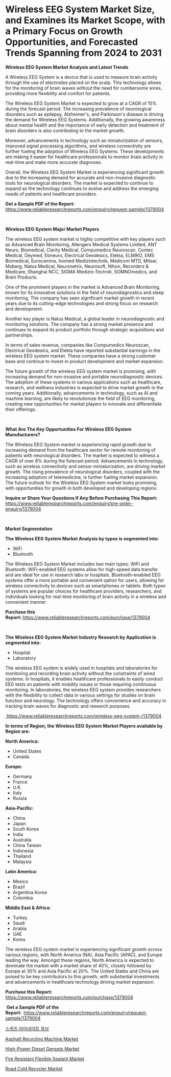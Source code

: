 <p><h1>Wireless EEG System Market Size, and Examines its Market Scope, with a Primary Focus on Growth Opportunities, and Forecasted Trends Spanning from 2024 to 2031</h1></p><p><strong>Wireless EEG System Market Analysis and Latest Trends</strong></p>
<p><p>A Wireless EEG System is a device that is used to measure brain activity through the use of electrodes placed on the scalp. This technology allows for the monitoring of brain waves without the need for cumbersome wires, providing more flexibility and comfort for patients.</p><p>The Wireless EEG System Market is expected to grow at a CAGR of 15% during the forecast period. The increasing prevalence of neurological disorders such as epilepsy, Alzheimer's, and Parkinson's disease is driving the demand for Wireless EEG Systems. Additionally, the growing awareness about mental health and the importance of early detection and treatment of brain disorders is also contributing to the market growth.</p><p>Moreover, advancements in technology such as miniaturization of sensors, improved signal processing algorithms, and wireless connectivity are further fueling the adoption of Wireless EEG Systems. These developments are making it easier for healthcare professionals to monitor brain activity in real-time and make more accurate diagnoses.</p><p>Overall, the Wireless EEG System Market is experiencing significant growth due to the increasing demand for accurate and non-invasive diagnostic tools for neurological disorders. The market is expected to continue to expand as the technology continues to evolve and address the emerging needs of patients and healthcare providers.</p></p>
<p><strong>Get a Sample PDF of the Report:&nbsp;</strong> <a href="https://www.reliableresearchreports.com/enquiry/request-sample/1379004">https://www.reliableresearchreports.com/enquiry/request-sample/1379004</a></p>
<p>&nbsp;</p>
<p><strong>Wireless EEG System Major Market Players</strong></p>
<p><p>The wireless EEG system market is highly competitive with key players such as Advanced Brain Monitoring, Allengers Medical Systems Limited, ANT Neuro, Biomedical, Clarity Medical, Compumedics Neuroscan, Contec Medical, Deymed, Ebneuro, Electrical Geodesics, Elekta, ELMIKO, EMS Biomedical, Eurocamina, Inomed Medizintechnik, Medicom MTD, Mitsar, Moberg, Natus Medical, Neuronetrix, Neurosoft, Nihon, Recorders & Medicare, Shanghai NCC, SIGMA Medizin-Technik, SOMNOmedics, and Brain Products.</p><p>One of the prominent players in the market is Advanced Brain Monitoring, known for its innovative solutions in the field of neurodiagnostics and sleep monitoring. The company has seen significant market growth in recent years due to its cutting-edge technologies and strong focus on research and development.</p><p>Another key player is Natus Medical, a global leader in neurodiagnostic and monitoring solutions. The company has a strong market presence and continues to expand its product portfolio through strategic acquisitions and partnerships.</p><p>In terms of sales revenue, companies like Compumedics Neuroscan, Electrical Geodesics, and Elekta have reported substantial earnings in the wireless EEG system market. These companies have a strong customer base and continue to invest in product development and market expansion.</p><p>The future growth of the wireless EEG system market is promising, with increasing demand for non-invasive and portable neurodiagnostic devices. The adoption of these systems in various applications such as healthcare, research, and wellness industries is expected to drive market growth in the coming years. Additionally, advancements in technology, such as AI and machine learning, are likely to revolutionize the field of EEG monitoring, creating new opportunities for market players to innovate and differentiate their offerings.</p></p>
<p>&nbsp;</p>
<p><strong>What Are The Key Opportunities For Wireless EEG System Manufacturers?</strong></p>
<p><p>The Wireless EEG System market is experiencing rapid growth due to increasing demand from the healthcare sector for remote monitoring of patients with neurological disorders. The market is expected to witness a CAGR of over 8% during the forecast period. Advancements in technology, such as wireless connectivity and sensor miniaturization, are driving market growth. The rising prevalence of neurological disorders, coupled with the increasing adoption of telemedicine, is further fueling market expansion. The future outlook for the Wireless EEG System market looks promising, with opportunities for growth in both developed and developing regions.</p></p>
<p><strong>Inquire or Share Your Questions If Any Before Purchasing This Report:</strong> <a href="https://www.reliableresearchreports.com/enquiry/pre-order-enquiry/1379004">https://www.reliableresearchreports.com/enquiry/pre-order-enquiry/1379004</a></p>
<p>&nbsp;</p>
<p><strong>Market Segmentation</strong></p>
<p><strong>The Wireless EEG System Market Analysis by types is segmented into:</strong></p>
<p><ul><li>WiFi</li><li>Bluetooth</li></ul></p>
<p><p>The Wireless EEG System Market includes two main types: WiFi and Bluetooth. WiFi-enabled EEG systems allow for high-speed data transfer and are ideal for use in research labs or hospitals. Bluetooth-enabled EEG systems offer a more portable and convenient option for users, allowing for wireless connectivity to devices such as smartphones or tablets. Both types of systems are popular choices for healthcare providers, researchers, and individuals looking for real-time monitoring of brain activity in a wireless and convenient manner.</p></p>
<p><strong>Purchase this Report:&nbsp;</strong><a href="https://www.reliableresearchreports.com/purchase/1379004">https://www.reliableresearchreports.com/purchase/1379004</a></p>
<p>&nbsp;</p>
<p><strong>The Wireless EEG System Market Industry Research by Application is segmented into:</strong></p>
<p><ul><li>Hospital</li><li>Laboratory</li></ul></p>
<p><p>The wireless EEG system is widely used in hospitals and laboratories for monitoring and recording brain activity without the constraints of wired systems. In hospitals, it enables healthcare professionals to easily conduct EEG tests on patients with mobility issues or those requiring continuous monitoring. In laboratories, the wireless EEG system provides researchers with the flexibility to collect data in various settings for studies on brain function and neurology. The technology offers convenience and accuracy in tracking brain waves for diagnostic and research purposes.</p></p>
<p><a href="https://www.reliableresearchreports.com/wireless-eeg-system-r1379004">&nbsp;https://www.reliableresearchreports.com/wireless-eeg-system-r1379004</a></p>
<p><strong>In terms of Region, the Wireless EEG System Market Players available by Region are:</strong></p>
<p>
    <p> <strong> North America: </strong>
        <ul>
            <li>United States</li>
            <li>Canada</li>
        </ul>
        </p> 
    <p> <strong> Europe: </strong>
        <ul>
            <li>Germany</li>
            <li>France</li>
            <li>U.K.</li>
            <li>Italy</li>
            <li>Russia</li>
        </ul>
        </p> 
    <p> <strong> Asia-Pacific: </strong>
        <ul>
            <li>China</li>
            <li>Japan</li>
            <li>South Korea</li>
            <li>India</li>
            <li>Australia</li>
            <li>China Taiwan</li>
            <li>Indonesia</li>
            <li>Thailand</li>
            <li>Malaysia</li>
        </ul>
        </p> 
    <p> <strong> Latin America: </strong>
        <ul>
            <li>Mexico</li>
            <li>Brazil</li>
            <li>Argentina Korea</li>
            <li>Colombia</li>
        </ul>
        </p> 
    <p> <strong> Middle East & Africa: </strong>
        <ul>
            <li>Turkey</li>
            <li>Saudi</li>
            <li>Arabia</li>
            <li>UAE</li>
            <li>Korea</li>
        </ul>
    </p>
    </p>
<p><p>The wireless EEG system market is experiencing significant growth across various regions, with North America (NA), Asia Pacific (APAC), and Europe leading the way. Amongst these regions, North America is expected to dominate the market with a market share of 40%, closely followed by Europe at 30% and Asia Pacific at 20%. The United States and China are poised to be key contributors to this growth, with substantial investments and advancements in healthcare technology driving market expansion.</p></p>
<p><strong>Purchase this Report: </strong><a href="https://www.reliableresearchreports.com/purchase/1379004">https://www.reliableresearchreports.com/purchase/1379004</a></p>
<p>&nbsp;<strong>Get a Sample PDF of the Report:&nbsp;&nbsp;</strong><a href="https://www.reliableresearchreports.com/enquiry/request-sample/1379004">https://www.reliableresearchreports.com/enquiry/request-sample/1379004</a></p>
<p><strong></strong></p>
<p><p><a href="https://github.com/nicolaseller56452023/Market-Research-Report-List-1/blob/main/7963176178920.md">스퀴즈 라미네이트 튜브</a></p><p><a href="https://github.com/amirvaghari/Market-Research-Report-List-1/blob/main/asphalt-recycling-machine-market.md">Asphalt Recycling Machine Market</a></p><p><a href="https://www.linkedin.com/pulse/high-power-diesel-gensets-market-global-regional-pfphc?trackingId=gQ6KXL%2FrjwT4xxxOXhMvGw%3D%3D">High-Power Diesel Gensets Market</a></p><p><a href="https://www.linkedin.com/pulse/fire-resistant-flexible-sealant-market-outlook-forecast-esxyc?trackingId=hZkatpO%2F97Aa4RAL7%2FfGUQ%3D%3D">Fire Resistant Flexible Sealant Market</a></p><p><a href="https://github.com/janetchuadff364/Market-Research-Report-List-1/blob/main/road-cold-recycler-market.md">Road Cold Recycler Market</a></p></p>